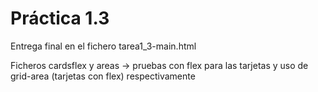 # Práctica 1.3

Entrega final en el fichero tarea1_3-main.html

Ficheros cardsflex y areas -> pruebas con flex para las tarjetas y uso de grid-area (tarjetas con flex) respectivamente
